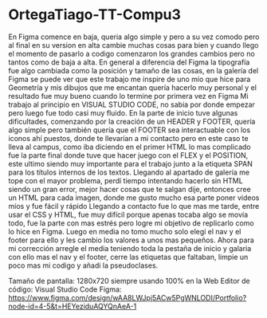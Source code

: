 # OrtegaTiago-TT-Compu3
En Figma comence en baja, queria algo simple y pero a su vez comodo pero al final en su version en alta cambie muchas cosas para bien y cuando llego el momento de pasarlo a codigo comenzaron los grandes cambios pero no tantos como de baja a alta.
En general a diferencia del Figma la tipografía fue algo cambiada como la posición y tamaño de las cosas, en la galería del Figma se puede ver que este trabajo me inspire de uno mío que hice para Geometría y mis dibujos que me encantan quería hacerlo muy personal y el resultado fue muy bueno cuando lo termine por primera vez en Figma
Mi trabajo al principio en VISUAL STUDIO CODE, no sabia por donde empezar pero luego fue todo casi muy fluido. En la parte de inicio tuve algunas dificultades, comenzando por la creación de un HEADER y FOOTER, quería algo simple pero también quería que el FOOTER sea interactuable con los iconos ahí puestos, donde te llevarían a mi contacto pero en este caso te lleva al campus, como iba diciendo en el primer HTML lo mas complicado fue la parte final donde tuve que hacer juego con el FLEX y el POSITION, este ultimo siendo muy importante para el trabajo junto a la etiqueta SPAN para los títulos internos de los textos.
Llegando al apartado de galería me tope con el mayor problema, perdí tiempo intentando hacerlo sin HTML siendo un gran error, mejor hacer cosas que te salgan dije, entonces cree un HTML para cada imagen, donde me gusto mucho esa parte poner videos míos y fue fácil y rápido
Llegando a contacto fue lo que mas me tarde, entre usar el CSS y HTML, fue muy difícil porque apenas tocaba algo se movía todo, fue la parte con mas estrés pero logre mi objetivo de replicarlo como lo hice en Figma.
Luego en media no tomo mucho solo elegí el nav y el footer para ello y les cambio los valores a unos mas pequeños.
Ahora para mi corrección arregle el media teniendo toda la pestaña de inicio y galaria con ello mas el nav y el footer, cerre las etiquetas que faltaban, limpie un poco mas mi codigo y añadi la pseudoclases.

Tamaño de pantalla: 1280x720 siempre usando 100% en la Web
Editor de código: Visual Studio Code
Figma: https://www.figma.com/design/wAA8LWJpj5ACw5PgWNLODI/Portfolio?node-id=4-5&t=HEYeziduAQYQnAeA-1


